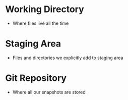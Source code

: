# Working Directory 
- Where files live all the time


# Staging Area
- Files and directories we explicitly add to staging area


# Git Repository
- Where all our snapshots are stored